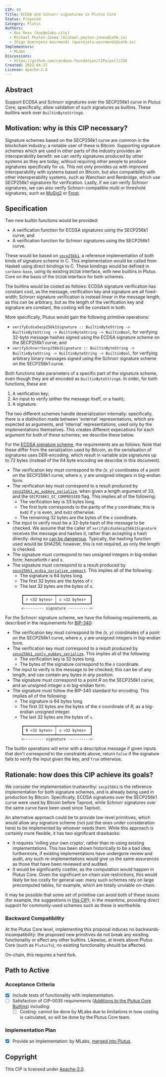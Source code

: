 ```yaml
---
CIP: 49
Title: ECDSA and Schnorr signatures in Plutus Core
Status: Proposed
Category: Plutus
Authors:
  - Koz Ross (koz@mlabs.city)
  - Michael Peyton-Jones (michael.peyton-jones@iohk.io)
  - Iñigo Querejeta Azurmendi (querejeta.azurmendi@iohk.io)
Implementors:
  - MLabs
Discussions:
  - https://github.com/cardano-foundation/CIPs/pull/250
Created: 2022-04-27
License: Apache-2.0
---
```


## Abstract

Support ECDSA and Schnorr signatures over the SECP256k1 curve in Plutus Core;
specifically, allow validation of such signatures as builtins.
These builtins work over ``BuiltinByteString``s.

## Motivation: why is this CIP necessary?

Signature schemes based on the SECP256k1 curve are common in the blockchain
industry; a notable user of these is Bitcoin. Supporting signature schemes which
are used in other parts of the industry provides an interoperability benefit: we
can verify signatures produced by other systems as they are today, without
requiring other people to produce signatures specifically for us. This not only
provides us with improved interoperability with systems based on Bitcoin, but
also compatibility with other interoperability systems, such as Wanchain and
Renbridge, which use SECP256k1 signatures for verification. Lastly, if we can
verify Schnorr signatures, we can also verify Schnorr-compatible multi or
threshold signatures, such as [MuSig2](https://eprint.iacr.org/2020/1261.pdf) or
[Frost](https://eprint.iacr.org/2020/852).

## Specification

Two new builtin functions would be provided:

* A verification function for ECDSA signatures using the SECP256k1 curve; and
* A verification function for Schnorr signatures using the SECP256k1 curve.

These would be based on [`secp256k1`](https://github.com/bitcoin-core/secp256k1), 
a reference implementation of both kinds of signature scheme in C. This 
implementation would be called from Haskell using direct bindings to C. These
bindings would be defined in `cardano-base`, using its existing `DSIGN`
interface, with new builtins in Plutus Core on the basis of the `DSIGN`
interface for both schemes.

The builtins would be costed as follows: ECDSA signature verification has
constant cost, as the message, verification key and signature are all
fixed-width; Schnorr signature verification is instead linear in the message
length, as this can be arbitrary, but as the length of the verification key and
signature are constant, the costing will be constant in both.

More specifically, Plutus would gain the following primitive operations:

* `verifyEcdsaSecp256k1Signature :: BuiltinByteString -> BuiltinByteString ->
  BuiltinByteString -> BuiltinBool`, for verifying 32-byte message hashes signed 
  using the ECDSA signature scheme on the SECP256k1 curve; and
* `verifySchnorrSecp256k1Signature :: BuiltinByteString -> BuiltinByteString
  -> BuiltinByteString -> BuiltinBool`, for verifying arbitrary binary messages 
  signed using the Schnorr signature scheme on the SECP256k1 curve.

Both functions take parameters of a specific part of the signature scheme, even
though they are all encoded as `BuiltinByteString`s. In order, for both
functions, these are:

1. A verification key;
2. An input to verify (either the message itself, or a hash);
3. A signature.

The two different schemes handle deserialization internally: specifically, there
is a distinction made between 'external' representations, which are expected as
arguments, and 'internal' representations, used only by the implementations
themselves. This creates different expecations for each argument for both of
these schemes; we describe these below.

For the [ECDSA signature
scheme](https://en.bitcoin.it/wiki/Elliptic_Curve_Digital_Signature_Algorithm),
the requirements are as follows. Note that these differ from the serialization
used by Bitcoin, as the serialisation of signatures uses DER-encoding, which 
result in variable size signatures up to 72 bytes (instead of the 64 byte encoding
we describe in this document).

* The verification key must correspond to the _(x, y)_ coordinates of a point 
  on the SECP256k1 curve, where _x, y_ are unsigned integers in big-endian form.
* The verification key must correspond to a result produced by
  [``secp256k1_ec_pubkey_serialize``](https://github.com/bitcoin-core/secp256k1/blob/master/include/secp256k1.h#L394), 
  when given a length argument of 33, and the ``SECP256K1_EC_COMPRESSED`` flag.
  This implies all of the following:
    * The verification key is 33 bytes long.
    * The first byte corresponds to the parity of the _y_ coordinate; this is
      `0x02` if _y_ is even, and `0x03` otherwise.
    * The remaining 32 bytes are the bytes of the _x_ coordinate.
* The input to verify must be a 32-byte hash of the message to be checked. We 
  assume that the caller of `verifyEcdsaSecp256k1Signature` receives the 
  message and hashes it, rather than accepting a hash directly: doing so 
  [can be dangerous](https://bitcoin.stackexchange.com/a/81116/35586).
  Typically, the hashing function used would be SHA256; however, this is not
  required, as only the length is checked.
* The signature must correspond to two unsigned integers in big-endian form;
  henceforth _r_ and _s_.
* The signature must correspond to a result produced by
  [``secp256k1_ecdsa_serialize_compact``](https://github.com/bitcoin-core/secp256k1/blob/master/include/secp256k1.h#L487).
  This implies all of the following:
    * The signature is 64 bytes long.
    * The first 32 bytes are the bytes of _r_.
    * The last 32 bytes are the bytes of _s_.
  ``` 
      ┏━━━━━━━━━━━━━━┯━━━━━━━━━━━━━━━┓
      ┃ r <32 bytes> │ s <32 bytes>  ┃
      ┗━━━━━━━━━━━━━━┷━━━━━━━━━━━━━━━┛
      <--------- signature ---------->
  ```
For the Schnorr signature scheme, we have the following requirements, as
described in the requirements for [BIP-340](https://github.com/bitcoin/bips/blob/master/bip-0340.mediawiki):

* The verification key must correspond to the _(x, y)_ coordinates of a point 
  on the SECP256k1 curve, where _x, y_ are unsigned integers in big-endian form.
* The verification key must correspond to a result produced by 
  [``secp256k1_xonly_pubkey_serialize``](https://github.com/bitcoin-core/secp256k1/blob/master/include/secp256k1_extrakeys.h#L61).
  This implies all of the following:
    * The verification key is 32 bytes long.
    * The bytes of the signature correspond to the _x_ coordinate.
* The input to verify is the message to be checked; this can be of any length,
  and can contain any bytes in any position.
* The signature must correspond to a point _R_ on the SECP256k1 curve, and an
  unsigned integer _s_ in big-endian form.
* The signature must follow the BIP-340 standard for encoding. This implies all
  of the following:
    * The signature is 64 bytes long.
    * The first 32 bytes are the bytes of the _x_ coordinate of _R_, as a 
      big-endian unsigned integer.
    * The last 32 bytes are the bytes of `s`.
  ``` 
      ┏━━━━━━━━━━━━━━┯━━━━━━━━━━━━━━━┓
      ┃ R <32 bytes> │ s <32 bytes>  ┃
      ┗━━━━━━━━━━━━━━┷━━━━━━━━━━━━━━━┛
      <--------- signature ---------->
  ```

The builtin operations will error with a descriptive message if given inputs
that don't correspond to the constraints above, return `False` if the signature
fails to verify the input given the key, and `True` otherwise.

## Rationale: how does this CIP achieve its goals?

We consider the implementation trustworthy: `secp256k1` is the reference
implementation for both signature schemes, and is already being used in
production by Bitcoin. Specifically, ECDSA signatures over the SECP256k1 curve
were used by Bitcoin before Taproot, while Schnorr signatures over the same
curve have been used since Taproot.

An alternative approach could be to provide low-level primitives, which would
allow any signature scheme (not just the ones under consideration here) to be
implemented by whoever needs them. While this approach is certainly more
flexible, it has two significant drawbacks:

* It requires 'rolling your own crypto', rather than re-using existing
  implementations. This has been shown historically to be a bad idea;
  furthermore, if existing implementations have undergone review and audit, any
  such re-implementations would give us the same assurances as those that have
  been reviewed and audited.
* It would be significantly costlier, as the computation would happen in Plutus
  Core. Given the significant on-chain size restrictions, this would likely be
  too costly for general use: many such schemes rely on large precomputed
  tables, for example, which are totally unviable on-chain.

It may be possible that some set of primitive can avoid both of these issues
(for example, the suggestions in [this
CIP](https://github.com/cardano-foundation/CIPs/pull/220)); in the meantime,
providing direct support for commonly-used schemes such as these is worthwhile.

### Backward Compatibility

At the Plutus Core level, implementing this proposal induces no
backwards-incompatibility: the proposed new primitives do not break any existing
functionality or affect any other builtins. Likewise, at levels above Plutus
Core (such as `PlutusTx`), no existing functionality should be affected.

On-chain, this requires a hard fork.

## Path to Active

### Acceptance Criteria

- [x] Include tests of functionality with implementation.
- [ ] Satisfaction of CIP-0035 requirements ([Additions to the Plutus Core Builtins](https://github.com/cardano-foundation/CIPs/tree/master/CIP-0035#additions-to-the-plutus-core-builtins)) including:
  - [ ] Costing: cannot be done by MLabs due to limitations in how costing is calculated, so will be done by the Plutus Core team.

### Implementation Plan

- [x] Provide an implementation: by MLabs, [merged into Plutus](https://github.com/input-output-hk/plutus/pull/4368).

## Copyright

This CIP is licensed under [Apache-2.0](https://www.apache.org/licenses/LICENSE-2.0).

